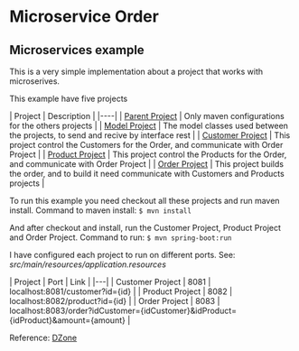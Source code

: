 # Microservice Order
## Microservices example

This is a very simple implementation about a project that works with microserives.

This example have five projects


| Project | Description |
|----|
|  [Parent Project](https://github.com/leonardoterrao/micro-service-customer/)  | Only maven configurations for the others projects |
|  [Model Project](https://github.com/leonardoterrao/micro-service-model/)  | The model classes used between the projects, to send and recive by interface rest |
|  [Customer Project](https://github.com/leonardoterrao/micro-service-customer/)  | This project control the Customers for the Order, and communicate with Order Project |
|  [Product Project](https://github.com/leonardoterrao/micro-service-product/)  | This project control the Products for the Order, and communicate with Order Project |
|  [Order Project](https://github.com/leonardoterrao/micro-service-order/)  | This project builds the order, and to build it need communicate with Customers and Products projects  |

To run this example you need checkout all these projects and run maven install.
Command to maven install:
`$ mvn install`

And after checkout and install, run the Customer Project, Product Project and Order Project.
Command to run:
`$ mvn spring-boot:run`

I have configured each project to run on different ports.
See: _src/main/resources/application.resources_

| Project | Port | Link |
|---|
| Customer Project | 8081 | localhost:8081/customer?id={id} |
| Product Project | 8082 | localhost:8082/product?id={id} |
| Order Project | 8083 | localhost:8083/order?idCustomer={idCustomer}&idProduct={idProduct}&amount={amount} |

Reference: [DZone](https://dzone.com/articles/spring-boot-creating)
